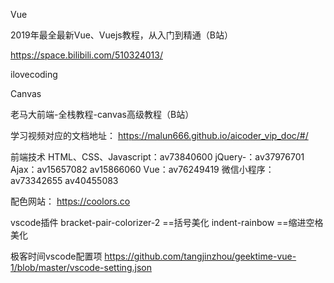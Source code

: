 

Vue

2019年最全最新Vue、Vuejs教程，从入门到精通（B站）

https://space.bilibili.com/510324013/

ilovecoding




Canvas

老马大前端-全栈教程-canvas高级教程（B站）

学习视频对应的文档地址：
https://malun666.github.io/aicoder_vip_doc/#/




前端技术
HTML、CSS、Javascript：av73840600
jQuery-：av37976701
Ajax：av15657082 av15866060
Vue：av76249419
微信小程序：av73342655 av40455083



配色网站：
https://coolors.co

vscode插件
bracket-pair-colorizer-2      ==括号美化
indent-rainbow                ==缩进空格美化

极客时间vscode配置项
https://github.com/tangjinzhou/geektime-vue-1/blob/master/vscode-setting.json

